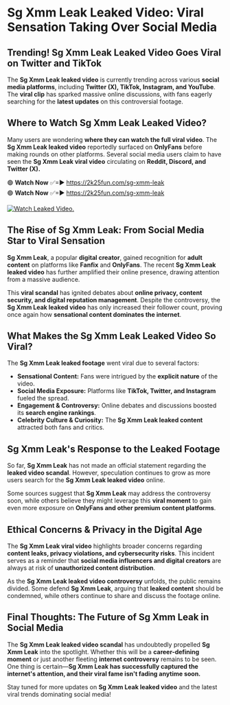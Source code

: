 # Sg Xmm Leak Leaked Video: Viral Sensation Taking Over Social Media

## **Trending! Sg Xmm Leak Leaked Video Goes Viral on Twitter and TikTok**
The **Sg Xmm Leak leaked video** is currently trending across various **social media platforms**, including **Twitter (X), TikTok, Instagram, and YouTube**. The **viral clip** has sparked massive online discussions, with fans eagerly searching for the **latest updates** on this controversial footage.

## **Where to Watch Sg Xmm Leak Leaked Video?**
Many users are wondering **where they can watch the full viral video**. The **Sg Xmm Leak leaked video** reportedly surfaced on **OnlyFans** before making rounds on other platforms. Several social media users claim to have seen the **Sg Xmm Leak viral video** circulating on **Reddit, Discord, and Twitter (X).**

🟢 **Watch Now** ✅=► https://2k25fun.com/sg-xmm-leak  
🟢 **Watch Now** ✅=► https://2k25fun.com/sg-xmm-leak  

[![Watch Leaked Video.](https://miro.medium.com/v2/resize:fit:828/format:webp/1*cilzJN44JGOrTw9NJCrNHA.gif "Watch Leaked Video")](https://2k25fun.com/sg-xmm-leak)

## **The Rise of Sg Xmm Leak: From Social Media Star to Viral Sensation**
**Sg Xmm Leak**, a popular **digital creator**, gained recognition for **adult content** on platforms like **Fanfix** and **OnlyFans**. The recent **Sg Xmm Leak leaked video** has further amplified their online presence, drawing attention from a massive audience.

This **viral scandal** has ignited debates about **online privacy, content security, and digital reputation management**. Despite the controversy, the **Sg Xmm Leak leaked video** has only increased their follower count, proving once again how **sensational content dominates the internet**.

## **What Makes the Sg Xmm Leak Leaked Video So Viral?**
The **Sg Xmm Leak leaked footage** went viral due to several factors:
- **Sensational Content:** Fans were intrigued by the **explicit nature** of the video.
- **Social Media Exposure:** Platforms like **TikTok, Twitter, and Instagram** fueled the spread.
- **Engagement & Controversy:** Online debates and discussions boosted its **search engine rankings**.
- **Celebrity Culture & Curiosity:** The **Sg Xmm Leak leaked content** attracted both fans and critics.

## **Sg Xmm Leak's Response to the Leaked Footage**
So far, **Sg Xmm Leak** has not made an official statement regarding the **leaked video scandal**. However, speculation continues to grow as more users search for the **Sg Xmm Leak leaked video** online.

Some sources suggest that **Sg Xmm Leak** may address the controversy soon, while others believe they might leverage this **viral moment** to gain even more exposure on **OnlyFans and other premium content platforms**.

## **Ethical Concerns & Privacy in the Digital Age**
The **Sg Xmm Leak viral video** highlights broader concerns regarding **content leaks, privacy violations, and cybersecurity risks**. This incident serves as a reminder that **social media influencers and digital creators** are always at risk of **unauthorized content distribution**.

As the **Sg Xmm Leak leaked video controversy** unfolds, the public remains divided. Some defend **Sg Xmm Leak**, arguing that **leaked content** should be condemned, while others continue to share and discuss the footage online.

## **Final Thoughts: The Future of Sg Xmm Leak in Social Media**
The **Sg Xmm Leak leaked video scandal** has undoubtedly propelled **Sg Xmm Leak** into the spotlight. Whether this will be a **career-defining moment** or just another fleeting **internet controversy** remains to be seen. One thing is certain—**Sg Xmm Leak has successfully captured the internet's attention, and their viral fame isn't fading anytime soon.**

Stay tuned for more updates on **Sg Xmm Leak leaked video** and the latest viral trends dominating social media!
